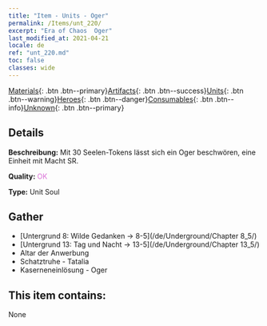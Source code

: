 ```yaml
---
title: "Item - Units - Oger"
permalink: /Items/unt_220/
excerpt: "Era of Chaos  Oger"
last_modified_at: 2021-04-21
locale: de
ref: "unt_220.md"
toc: false
classes: wide
---
```

 [Materials](/de/Items/){: .btn .btn--primary}[Artifacts](/de/Items/Artifacts/){: .btn .btn--success}[Units](/de/Items/Units/){: .btn .btn--warning}[Heroes](/de/Items/Heroes/){: .btn .btn--danger}[Consumables](/de/Items/Consumables/){: .btn .btn--info}[Unknown](/de/Items/Unknown/){: .btn .btn--primary}

## Details
 **Beschreibung:** Mit 30 Seelen-Tokens lässt sich ein Oger beschwören, eine Einheit mit Macht SR.

 **Quality:** <span style="color: #DA70D6">OK</span>

 **Type:** Unit Soul

## Gather

*    [Untergrund 8: Wilde Gedanken -> 8-5](/de/Underground/Chapter 8_5/) 
*    [Untergrund 13: Tag und Nacht -> 13-5](/de/Underground/Chapter 13_5/) 
*    Altar der Anwerbung 
*    Schatztruhe - Tatalia 
*    Kaserneneinlösung - Oger 

## This item contains:

  None

